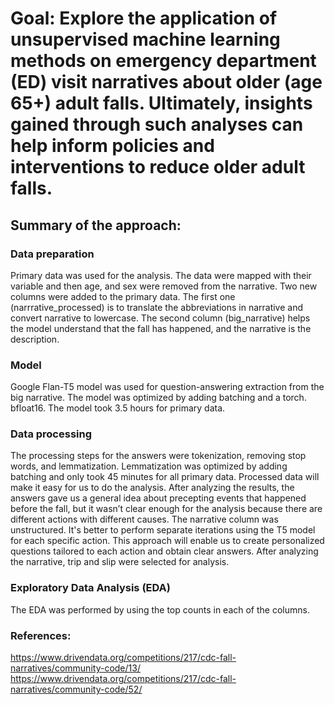 # Goal: Explore the application of unsupervised machine learning methods on emergency department (ED) visit narratives about older (age 65+) adult falls. Ultimately, insights gained through such analyses can help inform policies and interventions to reduce older adult falls.
## Summary of the approach:
### Data preparation
Primary data was used for the analysis. The data were mapped with their variable and then age, and sex were removed from the narrative. Two new columns were added to the primary data. The first one (narrrative_processed) is to translate the abbreviations in narrative and convert narrative to lowercase. The second column (big_narrative) helps the model understand that the fall has happened, and the narrative is the description.
### Model
Google Flan-T5 model was used for question-answering extraction from the big narrative. The model was optimized by adding batching and a torch. bfloat16. The model took 3.5 hours for primary data.
### Data processing
The processing steps for the answers were tokenization, removing stop words, and lemmatization. Lemmatization was optimized by adding batching and only took 45 minutes for all primary data. Processed data will make it easy for us to do the analysis.
After analyzing the results, the answers gave us a general idea about precepting events that happened before the fall, but it wasn’t clear enough for the analysis because there are different actions with different causes. The narrative column was unstructured.
It's better to perform separate iterations using the T5 model for each specific action. This approach will enable us to create personalized questions tailored to each action and obtain clear answers. After analyzing the narrative, trip and slip were selected for analysis.
### Exploratory Data Analysis (EDA)
The EDA was performed by using the top counts in each of the columns.

### References:
https://www.drivendata.org/competitions/217/cdc-fall-narratives/community-code/13/ https://www.drivendata.org/competitions/217/cdc-fall-narratives/community-code/52/
